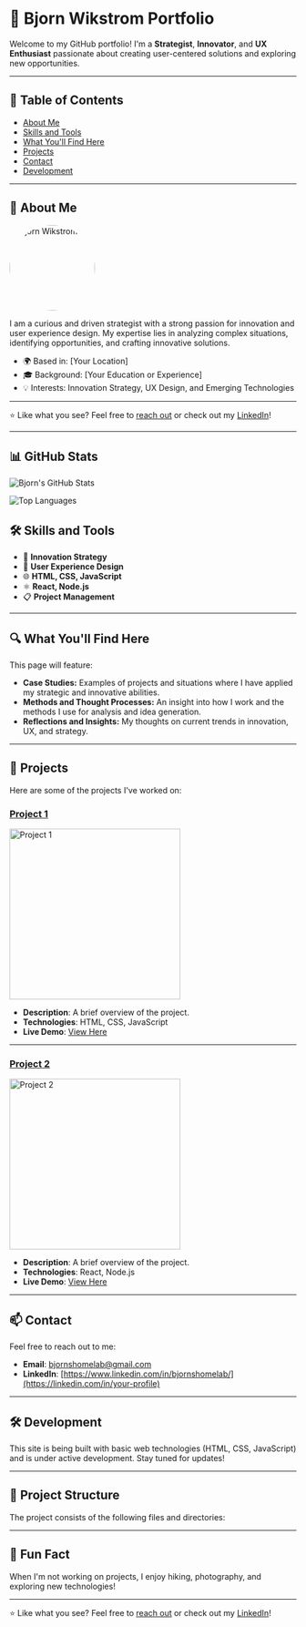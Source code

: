 # 🌟 Bjorn Wikstrom Portfolio

Welcome to my GitHub portfolio! I'm a **Strategist**, **Innovator**, and **UX Enthusiast** passionate about creating user-centered solutions and exploring new opportunities.

---

## 📖 Table of Contents
- [About Me](#about-me)
- [Skills and Tools](#skills-and-tools)
- [What You'll Find Here](#what-youll-find-here)
- [Projects](#projects)
- [Contact](#contact)
- [Development](#development)

---

## 👋 About Me

<img src="https://media.licdn.com/dms/image/v2/D4E03AQHKmEHeLTvPfA/profile-displayphoto-shrink_800_800/B4EZaWo2AVHcAc-/0/1746284012257?e=1751500800&v=beta&t=WkxyU8hPosrfjMNORyIninkCMr2hysM03f65gVb_kgA" alt="Bjorn Wikstrom" width="150" style="border-radius: 50%;">

I am a curious and driven strategist with a strong passion for innovation and user experience design. My expertise lies in analyzing complex situations, identifying opportunities, and crafting innovative solutions.

- 🌍 Based in: [Your Location]
- 🎓 Background: [Your Education or Experience]
- 💡 Interests: Innovation Strategy, UX Design, and Emerging Technologies

---

⭐️ Like what you see? Feel free to [reach out](mailto:bjornshomelab@gmail.com) or check out my [LinkedIn](https://linkedin.com/in/your-profile)!

---
## 📊 GitHub Stats

![Bjorn's GitHub Stats](https://github-readme-stats.vercel.app/api?username=bjornshomelab&show_icons=true&theme=radical)

![Top Languages](https://github-readme-stats.vercel.app/api/top-langs/?username=bjornshomelab&layout=compact&theme=radical)


## 🛠 Skills and Tools

- 🧠 **Innovation Strategy**
- 🎨 **User Experience Design**
- 🌐 **HTML, CSS, JavaScript**
- ⚛️ **React, Node.js**
- 📋 **Project Management**

---

## 🔍 What You'll Find Here

This page will feature:

- **Case Studies:** Examples of projects and situations where I have applied my strategic and innovative abilities.
- **Methods and Thought Processes:** An insight into how I work and the methods I use for analysis and idea generation.
- **Reflections and Insights:** My thoughts on current trends in innovation, UX, and strategy.

---

## 🚀 Projects

Here are some of the projects I've worked on:

### [Project 1](https://github.com/your-repo/project1)
<img src="https://via.placeholder.com/300" alt="Project 1" width="300">

- **Description**: A brief overview of the project.
- **Technologies**: HTML, CSS, JavaScript
- **Live Demo**: [View Here](https://link-to-live-demo.com)

---

### [Project 2](https://github.com/your-repo/project2)
<img src="https://via.placeholder.com/300" alt="Project 2" width="300">

- **Description**: A brief overview of the project.
- **Technologies**: React, Node.js
- **Live Demo**: [View Here](https://link-to-live-demo.com)

---

## 📫 Contact

Feel free to reach out to me:

- **Email**: [bjornshomelab@gmail.com](mailto:bjornshomelab@gmail.com)
- **LinkedIn**: [https://www.linkedin.com/in/bjornshomelab/](https://linkedin.com/in/your-profile)

---

## 🛠 Development

This site is being built with basic web technologies (HTML, CSS, JavaScript) and is under active development. Stay tuned for updates!

---

## 📂 Project Structure

The project consists of the following files and directories:

---

## 🎉 Fun Fact

When I'm not working on projects, I enjoy hiking, photography, and exploring new technologies!

---

⭐️ Like what you see? Feel free to [reach out](mailto:bjornshomelab@gmail.com) or check out my [LinkedIn](https://linkedin.com/in/your-profile)!